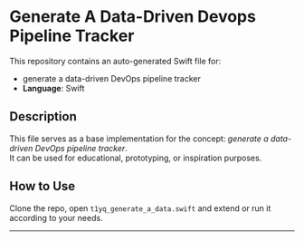 # Generate A Data-Driven Devops Pipeline Tracker

This repository contains an auto-generated Swift file for:

- generate a data-driven DevOps pipeline tracker
- **Language**: Swift

## Description

This file serves as a base implementation for the concept: *generate a data-driven DevOps pipeline tracker*.  
It can be used for educational, prototyping, or inspiration purposes.

## How to Use

Clone the repo, open `t1yq_generate_a_data.swift` and extend or run it according to your needs.

---


